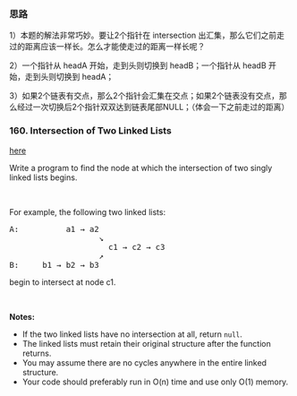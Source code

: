 <h3>思路</h3>
<p>
1）本题的解法非常巧妙。要让2个指针在 intersection 出汇集，那么它们之前走过的距离应该一样长。怎么才能使走过的距离一样长呢？
</p>
<p>
2）一个指针从 headA 开始，走到头则切换到 headB；一个指针从 headB 开始，走到头则切换到 headA；
</p>
<p>
3）如果2个链表有交点，那么2个指针会汇集在交点；如果2个链表没有交点，那么经过一次切换后2个指针双双达到链表尾部NULL；（体会一下之前走过的距离）
</p>

<h3>160. Intersection of Two Linked Lists</h3>
<a href="https://leetcode.com/problems/intersection-of-two-linked-lists/description/">here</a>
<div class="question-description">
        <p></p><p>Write a program to find the node at which the intersection of two singly linked lists begins.</p>
<br>
<p>For example, the following two linked lists: </p>
<pre>
A:          a1 → a2
                   ↘
                     c1 → c2 → c3
                   ↗            
B:     b1 → b2 → b3
</pre>
<p>begin to intersect at node c1.</p>
<br>
<p><b>Notes:</b>
</p><ul>
<li>If the two linked lists have no intersection at all, return <code>null</code>.</li>
<li>The linked lists must retain their original structure after the function returns. </li>
<li>You may assume there are no cycles anywhere in the entire linked structure.</li>
<li>Your code should preferably run in O(n) time and use only O(1) memory.</li>
</ul>
<p></p>
</div>
